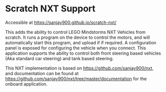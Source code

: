 # Scratch NXT Support
Accessible at https://sanjay900.github.io/scratch-nxt/

This adds the ability to control LEGO Mindstorms NXT Vehicles from scratch. It runs a program on the device to control the motors, and will automatically start this program, and upload if if required. A configuration panel is exposed for configuring the vehicle when you connect. This application supports the ability to control both front steering based vehicles (Aka standard car steering) and tank based steering.

This NXT implementation is based on https://github.com/sanjay900/nxt, and documentation can be found at https://github.com/sanjay900/nxt/tree/master/documentation for the onboard application.
